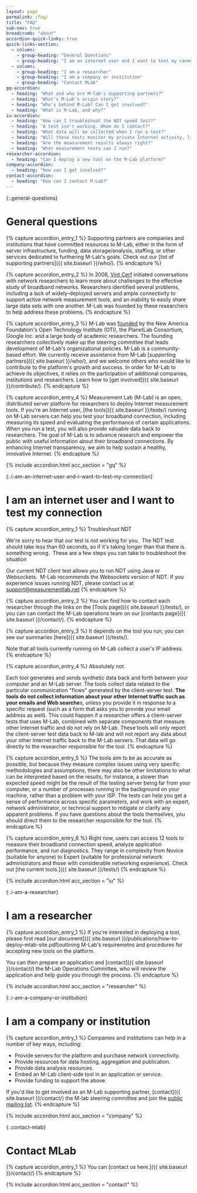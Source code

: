 ```yaml
---
layout: page
permalink: /faq/
title: "FAQ"
sub-nav: true
breadcrumb: "about"
accordion-quick-links: true
quick-links-section:
  - column:
    - group-heading: "General Questions"
    - group-heading: "I am an internet user and I want to test my connection"
  - column:
    - group-heading: "I am a researcher"
    - group-heading: "I am a company or institution"
    - group-heading: "Contact MLab"
gq-accordion: 
  - heading: "What and who are M-lab's supporting partners?"
  - heading: "What's M-Lab's origin story?"
  - heading: "Who's behind M-Lab? Can I get involved?"
  - heading: "What is M-Lab, and why?"
iu-accordion: 
  - heading: "How can I troubleshoot the NDT speed test?"
  - heading: "A test isn't working. Whom do I contact?"
  - heading: "What data will be collected when I run a test?"
  - heading: "Will these tests monitor my private Internet activity, like email, browsing, search?"
  - heading: "Are the measurement results always right?"
  - heading: "What measurement tests can I run?"
researcher-accordion: 
  - heading: "Can I deploy a new tool on the M-Lab platform?"
company-accordion: 
  - heading: "How can I get involved?"
contact-accordion: 
  - heading: "How can I contact M-Lab?"
---
```


{:.general-questions}
# General questions

{% capture accordion_entry_1 %}
Supporting partners are companies and institutions that have committed resources to M-Lab, either in the form of server infrastructure, funding, data storage/analysis, staffing, or other services dedicated to furthering M-Lab's goals. Check out our [list of supporting partners]({{ site.baseurl }}/who/).
{% endcapture %}

{% capture accordion_entry_2 %}
In 2008, [Vint Cerf](http://www.google.com/corporate/execs.html#vint) initiated conversations with network researchers to learn more about challenges to the effective study of broadband networks. Researchers identified several problems, including a lack of widely-deployed servers and ample connectivity to support active network measurement tools, and an inability to easily share large data sets with one another. M-Lab was founded by these researchers to help address these problems.
{% endcapture %}
 
{% capture accordion_entry_3 %}
M-Lab was [founded](http://measurementlab.net/who) by the New America Foundation's Open Technology Institute (OTI), the PlanetLab Consortium, Google Inc. and a large body of academic researchers. The founding researchers collectively make up the steering committee that leads development of M-Lab's organizational policies. M-Lab is a community-based effort. We currently receive assistance from M-Lab [supporting partners]({{ site.baseurl }}/who/), and we welcome others who would like to contribute to the platform's growth and success. In order for M-Lab to achieve its objectives, it relies on the participation of additional companies, institutions and researchers. Learn how to [get involved]({{ site.baseurl }}/contribute/).
{% endcapture %}

{% capture accordion_entry_4 %}
Measurement Lab (M-Lab) is an open, distributed server platform for researchers to deploy Internet measurement tools. If you're an Internet user, [the tools]({{ site.baseurl }}/tests/) running on M-Lab servers can help you test your broadband connection, including measuring its speed and evaluating the performance of certain applications. When you run a test, you will also provide valuable data back to researchers. The goal of M-Lab is to advance research and empower the public with useful information about their broadband connections. By enhancing Internet transparency, we aim to help sustain a healthy, innovative Internet.
{% endcapture %}

{% include accordion.html acc_section = "gq" %}

{:.i-am-an-internet-user-and-i-want-to-test-my-connection}
# I am an internet user and I want to test my connection

{% capture accordion_entry_1 %}
Troubleshoot NDT

We're sorry to hear that our test is not working for you.  The NDT test should take less than 60 seconds, so if it's taking longer than that there is something wrong.  These are a few steps you can take to troubleshoot the situation

Our current NDT client test allows you to run NDT using Java or Websockets.  M-Lab recommends the Websockets version of NDT. If you experience issues running NDT, please contact us at <support@measurementlab.net>
{% endcapture %}

{% capture accordion_entry_2 %}
You can find how to contact each researcher through the links on the [Tools page]({{ site.baseurl }}/tests/), or you can can contact the M-Lab operations team on our [contacts page]({{ site.baseurl }}/contact/).
{% endcapture %}

{% capture accordion_entry_3 %}
It depends on the tool you run; you can see our summaries [here]({{ site.baseurl }}/tests/).

Note that all tools currently running on M-Lab collect a user's IP address.
{% endcapture %}

{% capture accordion_entry_4 %}
Absolutely not.

Each tool generates and sends synthetic data back and forth between your computer and an M-Lab server. The tools collect data related to the particular communication "flows" generated by the client-server test. **The tools do not collect information about your other Internet traffic such as your emails and Web searche**s, unless you provide it in response to a specific request (such as a form that asks you to provide your email address as well). This could happen if a researcher offers a client-server tests that uses M-Lab, combined with separate components that measure other Internet traffic and do not rely on M-Lab. These tools will only report the client-server test data back to M-lab and will not report any data about your other Internet traffic back to the M-Lab servers. That data will go directly to the researcher responsible for the tool.
{% endcapture %}

{% capture accordion_entry_5 %}
The tools aim to be as accurate as possible, but because they measure complex issues using very specific methodologies and assumptions, there may also be other limitations to what can be interpreted based on the results; for instance, a slower than expected speed might be the result of the testing server being far from your computer, or a number of processes running in the background on your machine, rather than a problem with your ISP. The tests can help you get a sense of performance across specific parameters, and work with an expert, network administrator, or technical support to mitigate or clarify any apparent problems. If you have questions about the tools themselves, you should direct them to the researcher responsible for the tool.
{% endcapture %}

{% capture accordion_entry_6 %}
Right now, users can access 12 tools to measure their broadband connection speed, analyze application performance, and run diagnostics. They range in complexity from Novice (suitable for anyone) to Expert (suitable for professional network administrators and those with considerable networking experience). Check out [the current tools.]({{ site.baseurl }}/tests/)
{% endcapture %}

{% include accordion.html acc_section = "iu" %}

{:.i-am-a-researcher}
# I am a researcher

{% capture accordion_entry_1 %}
If you're interested in deploying a tool, please first read [our document]({{ site.baseurl }}/publications/how-to-deploy-mlab-site.pdf)outlining M-Lab's requiremetns and procedures for accepting new tools on the platform.

You can then prepare an application and [contact]({{ site.baseurl }}/contact/) the M-Lab Operations Committee, who will review the application and help guide you through the process.
{% endcapture %}

{% include accordion.html acc_section = "researcher" %}

{:.i-am-a-company-or-institution}
# I am a company or institution 

{% capture accordion_entry_1 %}
Companies and institutions can help in a number of key ways, including:

-   Provide servers for the platform and purchase
    network connectivity.
-   Provide resources for data hosting, aggregation and publication.
-   Provide data analysis resources.
-   Embed an M-Lab client-side tool in an application or service.
-   Provide funding to support the above.

If you'd like to get involved as an M-Lab supporting partner, [contact]({{ site.baseurl }}/contact/) the M-lab steering committee and join the [public mailing list](https://groups.google.com/a/measurementlab.net/forum/?fromgroups#!forum/discuss).
{% endcapture %}

{% include accordion.html acc_section = "company" %}

{:.contact-mlab}
# Contact MLab

{% capture accordion_entry_1 %}
You can [contact us here.]({{ site.baseurl }}/contact/)
{% endcapture %}

{% include accordion.html acc_section = "contact" %}
